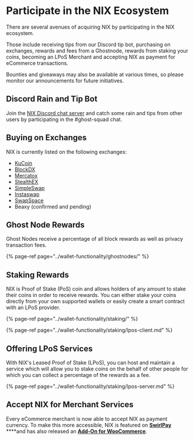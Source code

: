 # Participate in the NIX Ecosystem

There are several avenues of acquiring NIX by participating in the NIX ecosystem. 

Those include receiving tips from our Discord tip bot, purchasing on exchanges, rewards and fees from a Ghostnode, rewards from staking your coins, becoming an LPoS Merchant and accepting NIX as payment for eCommerce transactions.

Bounties and giveaways may also be available at various times, so please monitor our announcements for future initiatives. 

## Discord Rain and Tip Bot

Join the [NIX Discord chat server](https://discordapp.com/invite/HGuvDTW) and catch some rain and tips from other users by participating in the \#ghost-squad chat.

## Buying on Exchanges

NIX is currently listed on the following exchanges:

* [KuCoin](https://www.kucoin.com/trade/NIX-BTC)
* [BlockDX](https://blocknet.co/block-dx/)
* [Mercatox](https://mercatox.com/exchange/NIX/BTC)
* [StealthEX](https://stealthex.io/)
* [SimpleSwap](https://simpleswap.io/)
* [Instaswap](https://instaswap.io/)
* [SwapSpace](https://swapspace.co/)
* Beaxy \(confirmed and pending\)

## Ghost Node Rewards

Ghost Nodes receive a percentage of all block rewards as well as privacy transaction fees.

{% page-ref page="../wallet-functionality/ghostnodes/" %}

## Staking Rewards

NIX is Proof of Stake \(PoS\) coin and allows holders of any amount to stake their coins in order to receive rewards. You can either stake your coins directly from your own supported wallets or easily create a smart contract with an LPoS provider.

{% page-ref page="../wallet-functionality/staking/" %}

{% page-ref page="../wallet-functionality/staking/lpos-client.md" %}

## Offering LPoS Services

With NIX's Leased Proof of Stake \(LPoS\), you can host and maintain a service which will allow you to stake coins on the behalf of other people for which you can collect a percentage of the rewards as a fee.

{% page-ref page="../wallet-functionality/staking/lpos-server.md" %}

## Accept NIX for Merchant Services

Every eCommerce merchant is now able to accept NIX as payment currency. To make this more accessible, NIX is featured on [**SwirlPay**](https://swirlpay.io/assets/) ****and has also released an [**Add-On for WooCommerce**](https://github.com/NixPlatform/cryptowoo-nix-addon).

